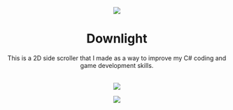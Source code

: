 <p align="center">
  <img src="https://i.imgur.com/nPsqSua.png">
</p>

<h1 align="center">Downlight</h1>

<div style="text-align: center">This is a 2D side scroller that I made as a way to improve my C# coding and game development skills.</div>
 <br />

 <p align="center">
  <img src="https://img.shields.io/github/last-commit/connorlee11/Downlight">
</p>

 <p align="center">
  <img src="https://img.shields.io/website?url=https%3A%2F%2Fconnorlee1111.wixsite.com%2Fwebsite">
</p>

